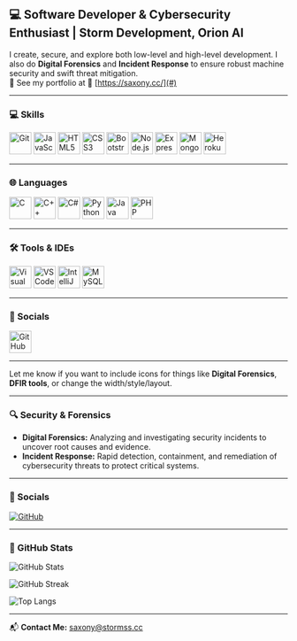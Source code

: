 ## 💻 Software Developer & Cybersecurity Enthusiast | Storm Development, Orion AI

I create, secure, and explore both low-level and high-level development. I also do **Digital Forensics** and **Incident Response** to ensure robust machine security and swift threat mitigation.   
🔹 See my portfolio at 🚀 [https://saxony.cc/](#)

---

### 💻 Skills

<p align="left">
  <img src="https://cdn.jsdelivr.net/gh/devicons/devicon/icons/git/git-original.svg" width="40" alt="Git" />
  <img src="https://cdn.jsdelivr.net/gh/devicons/devicon/icons/javascript/javascript-original.svg" width="40" alt="JavaScript" />
  <img src="https://cdn.jsdelivr.net/gh/devicons/devicon/icons/html5/html5-original.svg" width="40" alt="HTML5" />
  <img src="https://cdn.jsdelivr.net/gh/devicons/devicon/icons/css3/css3-original.svg" width="40" alt="CSS3" />
  <img src="https://cdn.jsdelivr.net/gh/devicons/devicon/icons/bootstrap/bootstrap-original.svg" width="40" alt="Bootstrap" />
  <img src="https://cdn.jsdelivr.net/gh/devicons/devicon/icons/nodejs/nodejs-original.svg" width="40" alt="Node.js" />
  <img src="https://cdn.jsdelivr.net/gh/devicons/devicon/icons/express/express-original.svg" width="40" alt="Express" />
  <img src="https://cdn.jsdelivr.net/gh/devicons/devicon/icons/mongodb/mongodb-original.svg" width="40" alt="MongoDB" />
  <img src="https://cdn.jsdelivr.net/gh/devicons/devicon/icons/heroku/heroku-original.svg" width="40" alt="Heroku" />
</p>

---

### 🌐 Languages

<p align="left">
  <img src="https://cdn.jsdelivr.net/gh/devicons/devicon/icons/c/c-original.svg" width="40" alt="C" />
  <img src="https://cdn.jsdelivr.net/gh/devicons/devicon/icons/cplusplus/cplusplus-original.svg" width="40" alt="C++" />
  <img src="https://cdn.jsdelivr.net/gh/devicons/devicon/icons/csharp/csharp-original.svg" width="40" alt="C#" />
  <img src="https://cdn.jsdelivr.net/gh/devicons/devicon/icons/python/python-original.svg" width="40" alt="Python" />
  <img src="https://cdn.jsdelivr.net/gh/devicons/devicon/icons/java/java-original.svg" width="40" alt="Java" />
  <img src="https://cdn.jsdelivr.net/gh/devicons/devicon/icons/php/php-original.svg" width="40" alt="PHP" />
</p>

---

### 🛠️ Tools & IDEs

<p align="left">
  <img src="https://cdn.jsdelivr.net/gh/devicons/devicon/icons/visualstudio/visualstudio-plain.svg" width="40" alt="Visual Studio" />
  <img src="https://cdn.jsdelivr.net/gh/devicons/devicon/icons/vscode/vscode-original.svg" width="40" alt="VS Code" />
  <img src="https://cdn.jsdelivr.net/gh/devicons/devicon/icons/intellij/intellij-original.svg" width="40" alt="IntelliJ IDEA" />
  <img src="https://cdn.jsdelivr.net/gh/devicons/devicon/icons/mysql/mysql-original.svg" width="40" alt="MySQL" />
</p>

---

### 🔗 Socials

<p align="left">
  <a href="https://github.com/Saxonys" target="_blank">
    <img src="https://cdn.jsdelivr.net/gh/devicons/devicon/icons/github/github-original.svg" width="40" alt="GitHub" />
  </a>
</p>

---

Let me know if you want to include icons for things like **Digital Forensics**, **DFIR tools**, or change the width/style/layout.


---

### 🔍 Security & Forensics

- **Digital Forensics:** Analyzing and investigating security incidents to uncover root causes and evidence.  
- **Incident Response:** Rapid detection, containment, and remediation of cybersecurity threats to protect critical systems.

---

### 🔗 Socials

[![GitHub](https://img.shields.io/badge/-GitHub-181717?style=flat-square&logo=github)](https://github.com/Saxonys)  

---

### 🏅 GitHub Stats

![GitHub Stats](https://github-readme-stats.vercel.app/api?username=Saxonys&show_icons=true&theme=tokyonight)  

![GitHub Streak](https://streak-stats.demolab.com?user=Saxonys&theme=tokyonight)  

![Top Langs](https://github-readme-stats.vercel.app/api/top-langs/?username=Saxonys&layout=compact&theme=tokyonight)  

---

📬 **Contact Me:** saxony@stormss.cc
